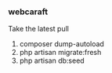 ### webcaraft

Take the latest pull

1. composer dump-autoload
2. php artisan migrate:fresh
3. php artisan db:seed
